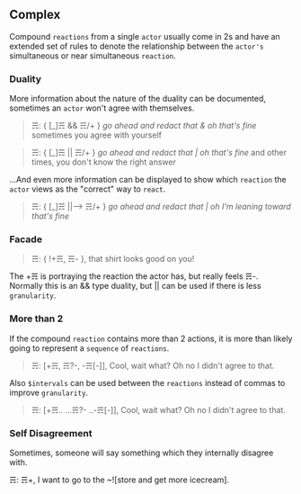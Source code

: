 ## Complex
Compound `reactions` from a single `actor` usually come in 2s and have an extended set of rules to denote the relationship between the `actor's` simultaneous or near simultaneous `reaction`.

### Duality

More information about the nature of the duality can be documented, sometimes an `actor` won't agree with themselves.

> ☴: { [_]☴ && ☴/+ } *go ahead and redact that & oh that's fine* sometimes you agree with yourself

> ☴: { [_]☴ || ☴/+ } *go ahead and redact that | oh that's fine* and other times, you don't know the right answer

...And even more information can be displayed to show which `reaction` the `actor` views as the "correct" way to `react`.

> ☴: { [_]☴ ||--> ☴/+ } *go ahead and redact that | oh I'm leaning toward that's fine*

### Facade

> ☴: { !+☴, ☴- }, that shirt looks good on you!

The +☴ is portraying the reaction the actor has, but really feels ☴-.  Normally this is an && type duality, but || can be used if there is less `granularity`.

### More than 2

If the compound `reaction` contains more than 2 actions, it is more than likely going to represent a `sequence` of `reactions`.

> ☴: [+☴, ☴?-, -☴[-]], Cool, wait what? Oh no I didn't agree to that.

Also `$intervals` can be used between the `reactions` instead of commas to improve `granularity`.
> ☴: [+☴.. ...☴?- ..-☴[-]], Cool, wait what? Oh no I didn't agree to that.

### Self Disagreement
Sometimes, someone will say something which they internally disagree with.

☴: ☴+, I want to go to the ~![store and get more icecream].